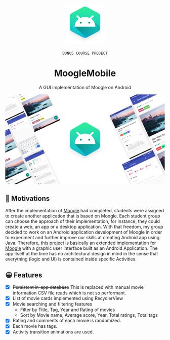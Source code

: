 
<div align="center">

<img width="128" height="128" src="./repo_metadata/project_icon.png" alt="logo">

<span>

`BONUS COURSE PROJECT`

</span>

# MoogleMobile

<p>A GUI implementation of Moogle on Android</p>
</div>

![Project Hero Image](repo_metadata\hero_image.png)

## 🚩 Motivations
After the implementation of [Moogle](https://github.com/rektplorer64/ITCS208-P2_Moogle) had completed, students were assigned to create another application that is based on Moogle.
Each student group can choose the approach of their implementation, for instance, they could create a web, an app or a desktop application.
With that freedom, my group decided to work on an Android application development of Moogle in order to experiment and further improve our skills at creating Android app using Java.
Therefore, this project is basically an extended implementation for [Moogle](https://github.com/rektplorer64/ITCS208-P2_Moogle) with a graphic user interface built as an Android Application. 
The app itself at the time has no architectural design in mind in the sense that everything (logic and UI) is contained inside specific Activities. 

## 😀 Features
- [x] ~~Persistent in-app database~~ This is replaced with manual movie information CSV file reads which is not so performant.
- [x] List of movie cards implemented using RecyclerView
- [x] Movie searching and filtering features
    - Filter by Title, Tag, Year and Rating of movies
    - Sort by Movie name, Average score, Year, Total ratings, Total tags
- [x] Rating and comments of each movie is randomized.
- [x] Each movie has tags.
- [x] Activity transition animations are used. 
